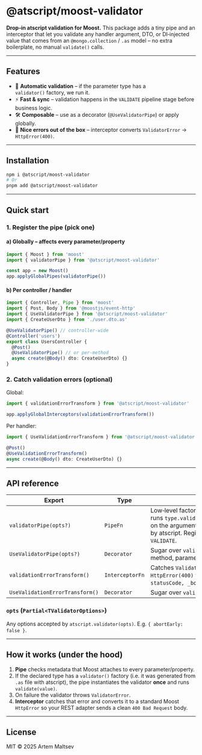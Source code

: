 # @atscript/moost-validator

**Drop‑in atscript validation for Moost.** This package adds a tiny pipe and an interceptor that let you validate any handler argument, DTO, or DI‑injected value that comes from an `@mongo.collection` / `.as` model – no extra boilerplate, no manual `validate()` calls.

---

## Features

- 🛂 **Automatic validation** – if the parameter type has a `validator()` factory, we run it.
- ⚡ **Fast & sync** – validation happens in the `VALIDATE` pipeline stage before business logic.
- 🛠️ **Composable** – use as a decorator (`@UseValidatorPipe`) or apply globally.
- 🧩 **Nice errors out of the box** – interceptor converts `ValidatorError` → `HttpError(400)`.

---

## Installation

```bash
npm i @atscript/moost-validator
# Or
pnpm add @atscript/moost-validator
```

---

## Quick start

### 1. Register the pipe (pick one)

#### a) Globally – affects every parameter/property

```ts
import { Moost } from 'moost'
import { validatorPipe } from '@atscript/moost-validator'

const app = new Moost()
app.applyGlobalPipes(validatorPipe())
```

#### b) Per controller / handler

```ts
import { Controller, Pipe } from 'moost'
import { Post, Body } from '@moostjs/event-http'
import { UseValidatorPipe } from '@atscript/moost-validator'
import { CreateUserDto } from './user.dto.as'

@UseValidatorPipe() // controller‑wide
@Controller('users')
export class UsersController {
  @Post()
  @UseValidatorPipe() // or per‑method
  async create(@Body() dto: CreateUserDto) {}
}
```

### 2. Catch validation errors (optional)

Global:

```ts
import { validationErrorTransform } from '@atscript/moost-validator'

app.applyGlobalInterceptors(validationErrorTransform())
```

Per handler:

```ts
import { UseValidationErrorTransform } from '@atscript/moost-validator'

@Post()
@UseValidationErrorTransform()
async create(@Body() dto: CreateUserDto) {}
```

---

## API reference

| Export                          | Type            | Description                                                                                                                                                                       |
| ------------------------------- | --------------- | --------------------------------------------------------------------------------------------------------------------------------------------------------------------------------- |
| `validatorPipe(opts?)`          | `PipeFn`        | Low‑level factory. Returns a pipe that runs `type.validator(opts).validate(value)` on the argument **if** the type was produced by atscript. Registered with priority `VALIDATE`. |
| `UseValidatorPipe(opts?)`       | `Decorator`     | Sugar over `validatorPipe`. Apply to a class, method, parameter, or property.                                                                                                     |
| `validationErrorTransform()`    | `InterceptorFn` | Catches `ValidatorError`, wraps it into `HttpError(400)` with `{ message, statusCode, _body }`. Priority `CATCH_ERROR`.                                                           |
| `UseValidationErrorTransform()` | `Decorator`     | Sugar over `validationErrorTransform()`.                                                                                                                                          |

### `opts` (`Partial<TValidatorOptions>`)

Any options accepted by `atscript.validator(opts)`. E.g. `{ abortEarly: false }`.

---

## How it works (under the hood)

1. **Pipe** checks metadata that Moost attaches to every parameter/property.
2. If the declared type has a `validator()` factory (i.e. it was generated from
   `.as` file with atscript), the pipe instantiates the validator **once** and
   runs `validate(value)`.
3. On failure the validator throws `ValidatorError`.
4. **Interceptor** catches that error and converts it to a standard Moost
   `HttpError` so your REST adapter sends a clean `400 Bad Request` body.

---

## License

MIT © 2025 Artem Maltsev
